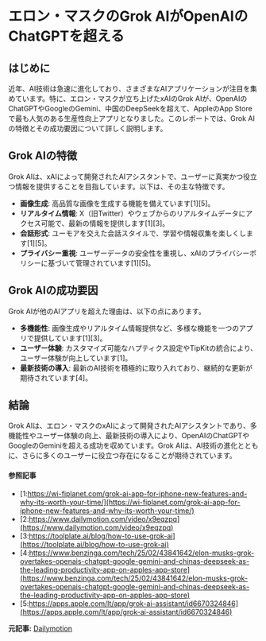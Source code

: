 # エロン・マスクのGrok AIがOpenAIのChatGPTを超える

## はじめに

近年、AI技術は急速に進化しており、さまざまなAIアプリケーションが注目を集めています。特に、エロン・マスクが立ち上げたxAIのGrok AIが、OpenAIのChatGPTやGoogleのGemini、中国のDeepSeekを超えて、AppleのApp Storeで最も人気のある生産性向上アプリとなりました。このレポートでは、Grok AIの特徴とその成功要因について詳しく説明します。

## Grok AIの特徴

Grok AIは、xAIによって開発されたAIアシスタントで、ユーザーに真実かつ役立つ情報を提供することを目指しています。以下は、その主な特徴です。

- **画像生成**: 高品質な画像を生成する機能を備えています[1][5]。
- **リアルタイム情報**: X（旧Twitter）やウェブからのリアルタイムデータにアクセス可能で、最新の情報を提供します[1][3]。
- **会話形式**: ユーモアを交えた会話スタイルで、学習や情報収集を楽しくします[1][5]。
- **プライバシー重視**: ユーザーデータの安全性を重視し、xAIのプライバシーポリシーに基づいて管理されています[1][5]。

## Grok AIの成功要因

Grok AIが他のAIアプリを超えた理由は、以下の点にあります。

- **多機能性**: 画像生成やリアルタイム情報提供など、多様な機能を一つのアプリで提供しています[1][3]。
- **ユーザー体験**: カスタマイズ可能なハプティクス設定やTipKitの統合により、ユーザー体験が向上しています[1]。
- **最新技術の導入**: 最新のAI技術を積極的に取り入れており、継続的な更新が期待されています[4]。

## 結論

Grok AIは、エロン・マスクのxAIによって開発されたAIアシスタントであり、多機能性やユーザー体験の向上、最新技術の導入により、OpenAIのChatGPTやGoogleのGeminiを超える成功を収めています。Grok AIは、AI技術の進化とともに、さらに多くのユーザーに役立つ存在になることが期待されています。

#### 参照記事
- [1:https://wi-fiplanet.com/grok-ai-app-for-iphone-new-features-and-why-its-worth-your-time/](https://wi-fiplanet.com/grok-ai-app-for-iphone-new-features-and-why-its-worth-your-time/)
- [2:https://www.dailymotion.com/video/x9eqzpq](https://www.dailymotion.com/video/x9eqzpq)
- [3:https://toolplate.ai/blog/how-to-use-grok-ai](https://toolplate.ai/blog/how-to-use-grok-ai)
- [4:https://www.benzinga.com/tech/25/02/43841642/elon-musks-grok-overtakes-openais-chatgpt-google-gemini-and-chinas-deepseek-as-the-leading-productivity-app-on-apples-app-store](https://www.benzinga.com/tech/25/02/43841642/elon-musks-grok-overtakes-openais-chatgpt-google-gemini-and-chinas-deepseek-as-the-leading-productivity-app-on-apples-app-store)
- [5:https://apps.apple.com/lt/app/grok-ai-assistant/id6670324846](https://apps.apple.com/lt/app/grok-ai-assistant/id6670324846)


**元記事:** [Dailymotion](https://www.dailymotion.com/video/x9eqzpq)